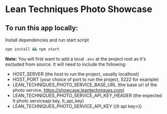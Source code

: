 # Lean Techniques Photo Showcase

## To run this app locally:
Install dependencies and run start script

```bash
npm install && npm start
```

**Note:**
You will first want to add a local `.env` at the project root as it's excluded from source. It will need to include the following:

- HOST_SERVER (the host to run the project, usually localhost)
- HOST_PORT (your choice of port to run the project, 5222 for example)
- LEAN_TECHNIQUES_PHOTO_SERVICE_BASE_URL (the base url of the photo service, https://showcase.leantechniques.com)
- LEAN_TECHNIQUES_PHOTO_SERVICE_API_KEY_HEADER (the expected lt photo serviceapi key, lt_api_key)
- LEAN_TECHNIQUES_PHOTO_SERVICE_API_KEY ({lt api key>})